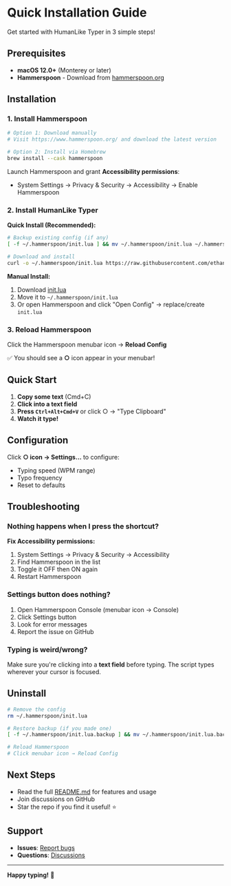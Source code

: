 # Quick Installation Guide

Get started with HumanLike Typer in 3 simple steps!

## Prerequisites

- **macOS 12.0+** (Monterey or later)
- **Hammerspoon** - Download from [hammerspoon.org](https://www.hammerspoon.org/)

## Installation

### 1. Install Hammerspoon

```bash
# Option 1: Download manually
# Visit https://www.hammerspoon.org/ and download the latest version

# Option 2: Install via Homebrew
brew install --cask hammerspoon
```

Launch Hammerspoon and grant **Accessibility permissions**:
- System Settings → Privacy & Security → Accessibility → Enable Hammerspoon

### 2. Install HumanLike Typer

**Quick Install (Recommended):**

```bash
# Backup existing config (if any)
[ -f ~/.hammerspoon/init.lua ] && mv ~/.hammerspoon/init.lua ~/.hammerspoon/init.lua.backup

# Download and install
curl -o ~/.hammerspoon/init.lua https://raw.githubusercontent.com/ethanstoner/auto-typer/main/init.lua
```

**Manual Install:**

1. Download [init.lua](https://raw.githubusercontent.com/ethanstoner/auto-typer/main/init.lua)
2. Move it to `~/.hammerspoon/init.lua`
3. Or open Hammerspoon and click "Open Config" → replace/create `init.lua`

### 3. Reload Hammerspoon

Click the Hammerspoon menubar icon → **Reload Config**

✅ You should see a **○** icon appear in your menubar!

## Quick Start

1. **Copy some text** (Cmd+C)
2. **Click into a text field**
3. **Press `Ctrl+Alt+Cmd+V`** or click ○ → "Type Clipboard"
4. **Watch it type!**

## Configuration

Click **○ icon → Settings…** to configure:
- Typing speed (WPM range)
- Typo frequency
- Reset to defaults

## Troubleshooting

### Nothing happens when I press the shortcut?

**Fix Accessibility permissions:**
1. System Settings → Privacy & Security → Accessibility
2. Find Hammerspoon in the list
3. Toggle it OFF then ON again
4. Restart Hammerspoon

### Settings button does nothing?

1. Open Hammerspoon Console (menubar icon → Console)
2. Click Settings button
3. Look for error messages
4. Report the issue on GitHub

### Typing is weird/wrong?

Make sure you're clicking into a **text field** before typing. The script types wherever your cursor is focused.

## Uninstall

```bash
# Remove the config
rm ~/.hammerspoon/init.lua

# Restore backup (if you made one)
[ -f ~/.hammerspoon/init.lua.backup ] && mv ~/.hammerspoon/init.lua.backup ~/.hammerspoon/init.lua

# Reload Hammerspoon
# Click menubar icon → Reload Config
```

## Next Steps

- Read the full [README.md](README.md) for features and usage
- Join discussions on GitHub
- Star the repo if you find it useful! ⭐

## Support

- **Issues**: [Report bugs](https://github.com/ethanstoner/auto-typer/issues)
- **Questions**: [Discussions](https://github.com/ethanstoner/auto-typer/discussions)

---

**Happy typing!** 🎯

